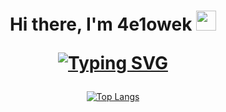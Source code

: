 <h1 align="center">Hi there, I'm 4e1owek
<img src="https://github.com/blackcater/blackcater/raw/main/images/Hi.gif" height="32"/>
  <br>
  
  [![Typing SVG](https://readme-typing-svg.herokuapp.com?color=%2336BCF7&lines=Just+a+man+from+Russia)](https://git.io/typing-svg)
  
</h1>
<div align="center">
  
[![Top Langs](https://github-readme-stats.vercel.app/api/top-langs/?username=atvKail&layout=compact)](https://github.com/anuraghazra/github-readme-stats)
  
</div>

<div class="cube-container">
  <div class="cube">
    <div class="side front"></div>
    <div class="side back"></div>
    <div class="side right"></div>
    <div class="side left"></div>
    <div class="side top"></div>
    <div class="side bottom"></div>
  </div>
</div>
